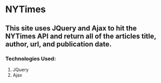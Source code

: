 # NYTimes

## This site uses JQuery and Ajax to hit the NYTimes API and return all of the articles title, author, url, and publication date.

### Technologies Used:
1. JQuery
2. Ajax
